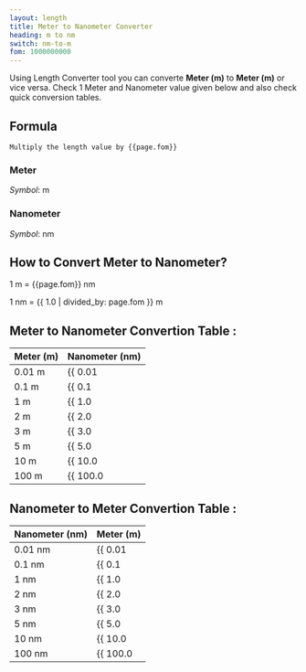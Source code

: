 ```yaml
---
layout: length
title: Meter to Nanometer Converter
heading: m to nm
switch: nm-to-m
fom: 1000000000
---
```


Using Length Converter tool you can converte **Meter (m)** to **Meter (m)** or vice versa. Check 1 Meter and Nanometer value given below and also check quick conversion tables.

## Formula
`Multiply the length value by {{page.fom}}`

### Meter
*Symbol*: m

### Nanometer
*Symbol*: nm

## How to Convert Meter to Nanometer?
1 m = {{page.fom}} nm

1 nm = {{ 1.0 | divided_by: page.fom }} m

## Meter to Nanometer Convertion Table :

| Meter (m) | Nanometer (nm) |
| ---- | ---- |
| 0.01 m | {{ 0.01 | times: page.fom | round: 12 }} nm |
| 0.1 m | {{ 0.1 | times: page.fom | round: 12 }} nm |
| 1 m | {{ 1.0 | times: page.fom | round: 12 }} nm |
| 2 m | {{ 2.0 | times: page.fom | round: 12 }} nm |
| 3 m | {{ 3.0 | times: page.fom | round: 12 }} nm |
| 5 m | {{ 5.0 | times: page.fom | round: 12 }} nm |
| 10 m | {{ 10.0 | times: page.fom | round: 12 }} nm |
| 100 m | {{ 100.0 | times: page.fom | round: 12 }} nm |

## Nanometer to Meter Convertion Table :

| Nanometer (nm) | Meter (m) |
| ---- | ---- |
| 0.01 nm | {{ 0.01 | divided_by: page.fom | round: 12 }} m |
| 0.1 nm | {{ 0.1 | divided_by: page.fom | round: 12 }} m |
| 1 nm | {{ 1.0 | divided_by: page.fom | round: 12 }} m |
| 2 nm | {{ 2.0 | divided_by: page.fom | round: 12 }} m |
| 3 nm | {{ 3.0 | divided_by: page.fom | round: 12 }} m |
| 5 nm | {{ 5.0 | divided_by: page.fom | round: 12 }} m |
| 10 nm | {{ 10.0 | divided_by: page.fom | round: 12 }} m |
| 100 nm | {{ 100.0 | divided_by: page.fom | round: 12 }} m |

<script>
selectInput[7].selected = true
selectOutput[0].selected = true
</script>
